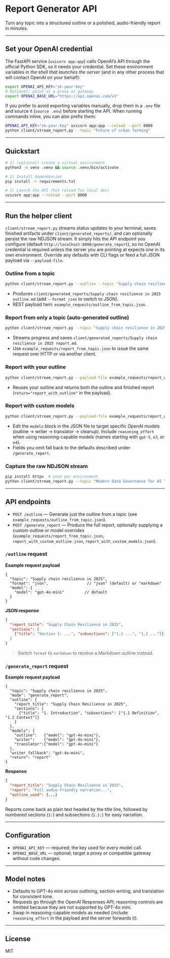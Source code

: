 # Report Generator API

Turn any topic into a structured outline or a polished, audio-friendly report in minutes.

---

## Set your OpenAI credential

The FastAPI service (`uvicorn app:app`) calls OpenAI’s API through the official Python SDK, so it needs your credential. Set these environment variables _in the shell that launches the server_ (and in any other process that will contact OpenAI on your behalf):

```bash
export OPENAI_API_KEY="sk-your-key"
# Optional: point at a proxy or gateway
export OPENAI_BASE_URL="https://api.openai.com/v1"
```

If you prefer to avoid exporting variables manually, drop them in a `.env` file and source it (`source .env`) before starting the API. When running commands inline, you can also prefix them:

```bash
OPENAI_API_KEY="sk-your-key" uvicorn app:app --reload --port 8000
python client/stream_report.py --topic "Future of urban farming"
```

---

## Quickstart

```bash
# 1) (optional) create a virtual environment
python3 -m venv .venv && source .venv/bin/activate

# 2) Install dependencies
pip install -r requirements.txt

# 3) Launch the API (hot reload for local dev)
uvicorn app:app --reload --port 8000
```

---

## Run the helper client

`client/stream_report.py` streams status updates to your terminal, saves finished artifacts under `client/generated_reports/`, and can optionally persist the raw NDJSON stream. It simply hits the API endpoint you configure (default `http://localhost:8000/generate_report`), so no OpenAI credential is required unless the server you are pointing at expects one in its own environment. Override any defaults with CLI flags or feed a full JSON payload via `--payload-file`.

### Outline from a topic

```bash
python client/stream_report.py --outline --topic "Supply chain resilience in 2025"
```

- Produces `client/generated_reports/Supply chain resilience in 2025 outline.md` (add `--format json` to switch to JSON).
- REST payload twin: `example_requests/outline_from_topic.json`.

### Report from only a topic (auto-generated outline)

```bash
python client/stream_report.py --topic "Supply chain resilience in 2025" --show-progress
```

- Streams progress and saves `client/generated_reports/Supply chain resilience in 2025 report.md`.
- Use `example_requests/report_from_topic.json` to issue the same request over HTTP or via another client.

### Report with your outline

```bash
python client/stream_report.py --payload-file example_requests/report_with_custom_outline.json --show-progress
```

- Reuses your outline and returns both the outline and finished report (`return="report_with_outline"` in the payload).

### Report with custom models

```bash
python client/stream_report.py --payload-file example_requests/report_with_custom_models.json --show-progress
```

- Edit the `models` block in the JSON file to target specific OpenAI models (outline → writer → translator → cleanup). Include `reasoning_effort` when using reasoning-capable models (names starting with `gpt-5`, `o3`, or `o4`).
- Fields you omit fall back to the defaults described under `/generate_report`.

### Capture the raw NDJSON stream

```bash
pip install httpx  # once per environment
python client/stream_report.py --topic "Modern Data Governance for AI Teams" --show-progress --raw-stream run.ndjson
```

---

## API endpoints

- `POST /outline` — Generate just the outline from a topic (see `example_requests/outline_from_topic.json`).
- `POST /generate_report` — Produce the full report, optionally supplying a custom outline or model overrides (`example_requests/report_from_topic.json`, `report_with_custom_outline.json`, `report_with_custom_models.json`).

### `/outline` request

**Example request payload**

```jsonc
{
  "topic": "Supply chain resilience in 2025",
  "format": "json",                 // "json" (default) or "markdown"
  "model": {
    "model": "gpt-4o-mini"         // default
  }
}
```

**JSON response**

```json
{
  "report_title": "Supply Chain Resilience in 2025",
  "sections": [
    {"title": "Section 1: ...", "subsections": ["1.1 ...", "1.2 ..."]}
  ]
}
```

> Switch `format` to `markdown` to receive a Markdown outline instead.

### `/generate_report` request

**Example request payload**

```jsonc
{
  "topic": "Supply chain resilience in 2025",
  "mode": "generate_report",
  "outline": {
    "report_title": "Supply Chain Resilience in 2025",
    "sections": [
      {"title": "1. Introduction", "subsections": ["1.1 Definition", "1.2 Context"]}
    ]
  },
  "models": {
    "outline":   {"model": "gpt-4o-mini"},
    "writer":    {"model": "gpt-4o-mini"},
    "translator":{"model": "gpt-4o-mini"}
  },
  "writer_fallback": "gpt-4o-mini",
  "return": "report"
}
```

**Response**

```json
{
  "report_title": "Supply Chain Resilience in 2025",
  "report": "Full audio-friendly narration...",
  "outline_used": {...}
}
```

Reports come back as plain text headed by the title line, followed by numbered sections (`1:`) and subsections (`1.1:`) for easy narration.

---

## Configuration

- `OPENAI_API_KEY` — required; the key used for every model call.
- `OPENAI_BASE_URL` — optional; target a proxy or compatible gateway without code changes.

---

## Model notes

- Defaults to GPT-4o mini across outlining, section writing, and translation for consistent tone.
- Requests go through the OpenAI Responses API; reasoning controls are omitted because they are not supported by GPT-4o mini.
- Swap in reasoning-capable models as needed (include `reasoning_effort` in the payload and the server forwards it).

---

## License

MIT
